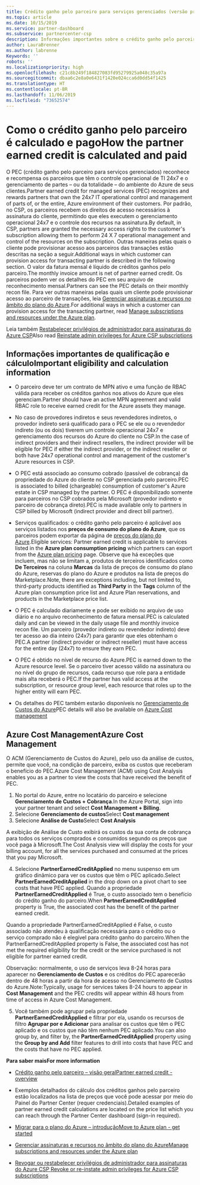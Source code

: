 ```yaml
---
title: Crédito ganho pelo parceiro para serviços gerenciados (versão prévia) | Partner Center
ms.topic: article
ms.date: 10/15/2019
ms.service: partner-dashboard
ms.subservice: partnercenter-csp
description: Informações importantes sobre o crédito ganho pelo parceiro
author: LauraBrenner
ms.author: labrenne
Keywords: ''
robots: ''
ms.localizationpriority: high
ms.openlocfilehash: c21c8b249f184827083fd95279925a048c35a97a
ms.sourcegitcommit: dbaa6c2e8a0e6431f1420e024cca6d0dd54f1425
ms.translationtype: HT
ms.contentlocale: pt-BR
ms.lasthandoff: 11/06/2019
ms.locfileid: "73652574"
---
```

# <a name="how-the-partner-earned-credit-is-calculated-and-paid"></a><span data-ttu-id="f29ae-103">Como o crédito ganho pelo parceiro é calculado e pago</span><span class="sxs-lookup"><span data-stu-id="f29ae-103">How the partner earned credit is calculated and paid</span></span>

<span data-ttu-id="f29ae-104">O PEC (crédito ganho pelo parceiro para serviços gerenciados) reconhece e recompensa os parceiros que têm o controle operacional de TI 24x7 e o gerenciamento de partes – ou da totalidade – do ambiente do Azure de seus clientes.</span><span class="sxs-lookup"><span data-stu-id="f29ae-104">Partner earned credit for managed services (PEC) recognizes and rewards partners that own the 24x7 IT operational control and management of parts of, or the entire, Azure environment of their customers.</span></span> <span data-ttu-id="f29ae-105">Por padrão, no CSP, os parceiros recebem os direitos de acesso necessários à assinatura do cliente, permitindo que eles executem o gerenciamento operacional 24x7 e o controle dos recursos na assinatura.</span><span class="sxs-lookup"><span data-stu-id="f29ae-105">By default, in CSP, partners are granted the necessary access rights to the customer's subscription allowing them to perform 24 X 7 operational management and control of the resources on the subscription.</span></span> <span data-ttu-id="f29ae-106">Outras maneiras pelas quais o cliente pode provisionar acesso aos parceiros das transações estão descritas na seção a seguir.</span><span class="sxs-lookup"><span data-stu-id="f29ae-106">Additional ways in which customer can provision access for transacting partner is described in the following section.</span></span> <span data-ttu-id="f29ae-107">O valor da fatura mensal é líquido de créditos ganhos pelo parceiro.</span><span class="sxs-lookup"><span data-stu-id="f29ae-107">The monthly invoice amount is net of partner earned credit.</span></span> <span data-ttu-id="f29ae-108">Os parceiros podem ver os detalhes do PEC em seu arquivo de reconhecimento mensal.</span><span class="sxs-lookup"><span data-stu-id="f29ae-108">Partners can see the PEC details on their monthly recon file.</span></span> <span data-ttu-id="f29ae-109">Para ver outras maneiras pelas quais um cliente pode provisionar acesso ao parceiro de transações, leia [Gerenciar assinaturas e recursos no âmbito do plano do Azure](azure-plan-manage.md).</span><span class="sxs-lookup"><span data-stu-id="f29ae-109">For additional ways in which a customer can provision access for the transacting partner, read [Manage subscriptions and resources under the Azure plan](azure-plan-manage.md).</span></span>

<span data-ttu-id="f29ae-110">Leia também [Restabelecer privilégios de administrador para assinaturas do Azure CSP](revoke-reinstate-csp.md)</span><span class="sxs-lookup"><span data-stu-id="f29ae-110">Also read [Reinstate admin privileges for Azure CSP subscriptions](revoke-reinstate-csp.md)</span></span>

## <a name="important-eligibility-and-calculation-information"></a><span data-ttu-id="f29ae-111">Informações importantes de qualificação e cálculo</span><span class="sxs-lookup"><span data-stu-id="f29ae-111">Important eligibility and calculation information</span></span>

- <span data-ttu-id="f29ae-112">O parceiro deve ter um contrato de MPN ativo e uma função de RBAC válida para receber os créditos ganhos nos ativos do Azure que eles gerenciam.</span><span class="sxs-lookup"><span data-stu-id="f29ae-112">Partner should have an active MPN agreement and valid RBAC role to receive earned credit for the Azure assets they manage.</span></span> 

- <span data-ttu-id="f29ae-113">No caso de provedores indiretos e seus revendedores indiretos, o provedor indireto será qualificado para o PEC se ele ou o revendedor indireto (ou os dois) tiverem um controle operacional 24x7 e gerenciamento dos recursos do Azure do cliente no CSP.</span><span class="sxs-lookup"><span data-stu-id="f29ae-113">In the case of indirect providers and their indirect resellers, the indirect provider will be eligible for PEC if either the indirect provider, or the indirect reseller or both have 24x7 operational control and management of the customer's Azure resources in CSP.</span></span>

- <span data-ttu-id="f29ae-114">O PEC está associado ao consumo cobrado (passível de cobrança) da propriedade do Azure do cliente no CSP gerenciada pelo parceiro.</span><span class="sxs-lookup"><span data-stu-id="f29ae-114">PEC is associated to billed (chargeable) consumption of customer's Azure estate in CSP managed by the partner.</span></span> <span data-ttu-id="f29ae-115">O PEC é disponibilizado somente para parceiros no CSP cobrados pela Microsoft (provedor indireto e parceiro de cobrança direto).</span><span class="sxs-lookup"><span data-stu-id="f29ae-115">PEC is made available only to partners in CSP billed by Microsoft (indirect provider and direct bill partner).</span></span> 

- <span data-ttu-id="f29ae-116">Serviços qualificados: o crédito ganho pelo parceiro é aplicável aos serviços listados nos **preços de consumo do plano do Azure**, que os parceiros podem exportar da página de [preços do plano do Azure](https://partner.microsoft.com/commerce/sales).</span><span class="sxs-lookup"><span data-stu-id="f29ae-116">Eligible services: Partner earned credit is applicable to services listed in the **Azure plan consumption pricing** which partners can export from the [Azure plan pricing](https://partner.microsoft.com/commerce/sales) page.</span></span> <span data-ttu-id="f29ae-117">Observe que há exceções que incluem, mas não se limitam a, produtos de terceiros identificados como **De Terceiros** na coluna **Marcas** da lista de preços de consumo do plano do Azure, reservas do plano do Azure e produtos na lista de preços do Marketplace.</span><span class="sxs-lookup"><span data-stu-id="f29ae-117">Note, there are exceptions including, but not limited to, third-party products identified as **Third Party** in  the **Tags** column of the Azure plan consumption price list and Azure Plan reservations, and products in the Marketplace price list.</span></span>

- <span data-ttu-id="f29ae-118">O PEC é calculado diariamente e pode ser exibido no arquivo de uso diário e no arquivo reconhecimento de fatura mensal.</span><span class="sxs-lookup"><span data-stu-id="f29ae-118">PEC is calculated daily and can be viewed in the daily usage file and monthly invoice recon file.</span></span> <span data-ttu-id="f29ae-119">Um parceiro (provedor indireto ou revendedor indireto) deve ter acesso ao dia inteiro (24x7) para garantir que eles obtenham o PEC.</span><span class="sxs-lookup"><span data-stu-id="f29ae-119">A partner (indirect provider or indirect reseller) must have access for the entire day (24x7) to ensure they earn PEC.</span></span>  

- <span data-ttu-id="f29ae-120">O PEC é obtido no nível de recurso do Azure.</span><span class="sxs-lookup"><span data-stu-id="f29ae-120">PEC is earned down to the Azure resource level.</span></span> <span data-ttu-id="f29ae-121">Se o parceiro tiver acesso válido na assinatura ou no nível do grupo de recursos, cada recurso que role para a entidade mais alta receberá o PEC.</span><span class="sxs-lookup"><span data-stu-id="f29ae-121">If the partner has valid access at the subscription, or resource group level, each resource that roles up to the higher entity will earn PEC.</span></span>  

- <span data-ttu-id="f29ae-122">Os detalhes do PEC também estarão disponíveis no [Gerenciamento de Custos do Azure](https://go.microsoft.com/fwlink/?linkid=2106482)</span><span class="sxs-lookup"><span data-stu-id="f29ae-122">PEC details will also be available on [Azure Cost management](https://go.microsoft.com/fwlink/?linkid=2106482)</span></span>

## <a name="azure-cost-management"></a><span data-ttu-id="f29ae-123">Azure Cost Management</span><span class="sxs-lookup"><span data-stu-id="f29ae-123">Azure Cost Management</span></span>

 <span data-ttu-id="f29ae-124">O ACM (Gerenciamento de Custos do Azure), pelo uso da análise de custos, permite que você, na condição de parceiro, exiba os custos que receberam o benefício do PEC.</span><span class="sxs-lookup"><span data-stu-id="f29ae-124">Azure Cost Management (ACM) using Cost Analysis enables you as a partner to view the costs that have received the benefit of PEC.</span></span>  

1. <span data-ttu-id="f29ae-125">No portal do Azure, entre no locatário do parceiro e selecione **Gerenciamento de Custos + Cobrança**.</span><span class="sxs-lookup"><span data-stu-id="f29ae-125">In the Azure Portal, sign into your partner tenant and select **Cost Management + Billing**.</span></span>
2.  <span data-ttu-id="f29ae-126">Selecione **Gerenciamento de custos**</span><span class="sxs-lookup"><span data-stu-id="f29ae-126">Select **Cost management**</span></span>
3.  <span data-ttu-id="f29ae-127">Selecione **Análise de Custo**</span><span class="sxs-lookup"><span data-stu-id="f29ae-127">Select **Cost Analysis**</span></span>

<span data-ttu-id="f29ae-128">A exibição de Análise de Custo exibirá os custos da sua conta de cobrança para todos os serviços comprados e consumidos segundo os preços que você paga à Microsoft.</span><span class="sxs-lookup"><span data-stu-id="f29ae-128">The Cost Analysis view will display the costs for your billing account, for all the services purchased and consumed at the prices that you pay Microsoft.</span></span>

4.  <span data-ttu-id="f29ae-129">Selecione **PartnerEarnedCreditApplied** no menu suspenso em um gráfico dinâmico para ver os custos que têm o PEC aplicado.</span><span class="sxs-lookup"><span data-stu-id="f29ae-129">Select **PartnerEarnedCreditApplied** in the drop down on a pivot chart to see costs that have PEC applied.</span></span> <span data-ttu-id="f29ae-130">Quando a propriedade **PartnerEarnedCreditApplied** é True, o custo associado tem o benefício do crédito ganho do parceiro.</span><span class="sxs-lookup"><span data-stu-id="f29ae-130">When **PartnerEarnedCreditApplied** property is True, the associated cost has the benefit of the partner earned credit.</span></span> 

<span data-ttu-id="f29ae-131">Quando a propriedade PartnerEarnedCreditApplied é False, o custo associado não atendeu à qualificação necessária para o crédito ou o serviço comprado não é elegível para crédito ganho do parceiro.</span><span class="sxs-lookup"><span data-stu-id="f29ae-131">When the PartnerEarnedCreditApplied property is False, the associated cost has not met the required eligibility for the credit or the service purchased is not eligible for partner earned credit.</span></span>

<span data-ttu-id="f29ae-132">Observação: normalmente, o uso de serviços leva 8-24 horas para aparecer no **Gerenciamento de Custos** e os créditos do PEC aparecerão dentro de 48 horas a partir da hora de acesso no Gerenciamento de Custos do Azure.</span><span class="sxs-lookup"><span data-stu-id="f29ae-132">Note:Typically, usage for services takes 8-24 hours to appear in **Cost Management** and the PEC credits will appear within 48 hours from time of access in Azure Cost Management.</span></span>

5. <span data-ttu-id="f29ae-133">Você também pode agrupar pela propriedade **PartnerEarnedCreditApplied** e filtrar por ela, usando os recursos de filtro **Agrupar por e Adicionar** para analisar os custos que têm o PEC aplicado e os custos que não têm nenhum PEC aplicado.</span><span class="sxs-lookup"><span data-stu-id="f29ae-133">You can also group by, and filter by, the **PartnerEarnedCreditApplied** property using the **Group by and Add** filter features to drill into costs that have PEC and the costs that have no PEC applied.</span></span>

 <span data-ttu-id="f29ae-134">**Para saber mais**</span><span class="sxs-lookup"><span data-stu-id="f29ae-134">**For more information**</span></span>

- [<span data-ttu-id="f29ae-135">Crédito ganho pelo parceiro – visão geral</span><span class="sxs-lookup"><span data-stu-id="f29ae-135">Partner earned credit - overview</span></span>](partner-earned-credit.md)

- <span data-ttu-id="f29ae-136">Exemplos detalhados do cálculo dos créditos ganhos pelo parceiro estão localizados na lista de preços que você pode acessar por meio do Painel do Partner Center (requer credenciais).</span><span class="sxs-lookup"><span data-stu-id="f29ae-136">Detailed examples of partner earned credit calculations are located on the price list which you can reach through the Partner Center dashboard (sign-in required).</span></span>

- [<span data-ttu-id="f29ae-137">Migrar para o plano do Azure – introdução</span><span class="sxs-lookup"><span data-stu-id="f29ae-137">Move to Azure plan - get started</span></span>](azure-plan-get-started.md)

- [<span data-ttu-id="f29ae-138">Gerenciar assinaturas e recursos no âmbito do plano do Azure</span><span class="sxs-lookup"><span data-stu-id="f29ae-138">Manage subscriptions and resources under the Azure plan</span></span>](azure-plan-manage.md)

- [<span data-ttu-id="f29ae-139">Revogar ou restabelecer privilégios de administrador para assinaturas do Azure CSP </span><span class="sxs-lookup"><span data-stu-id="f29ae-139">Revoke or re-instate admin privileges for Azure CSP subscriptions  </span></span>](revoke-reinstate-csp.md)

